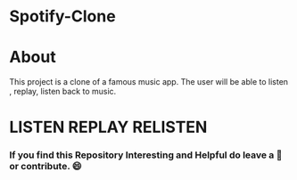#  Spotify-Clone 

# About
This project is a clone of a famous music app. The user will be able to listen , replay, listen back to music.

# LISTEN REPLAY RELISTEN

### If you find this Repository Interesting and Helpful do leave a 🌟 or contribute. 😄
